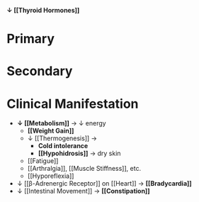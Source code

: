 **↓ [[Thyroid Hormones]]**

# Primary

# Secondary

# Clinical Manifestation
- **↓ [[Metabolism]]** → ↓ energy
	- **[[Weight Gain]]**
	- ↓ [[Thermogenesis]] →
		- **Cold intolerance**
		- **[[Hypohidrosis]]** → dry skin
	- [[Fatigue]]
	- [[Arthralgia]], [[Muscle Stiffness]], etc.
	- [[Hyporeflexia]]
- ↓ [[β-Adrenergic Receptor]] on [[Heart]] → **[[Bradycardia]]**
- ↓ [[Intestinal Movement]] → **[[Constipation]]**